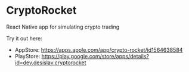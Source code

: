 # CryptoRocket
React Native app for simulating crypto trading

Try it out here:
- AppStore: https://apps.apple.com/app/crypto-rocket/id1564638584
- PlayStore: https://play.google.com/store/apps/details?id=dev.desislav.cryptorocket
